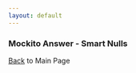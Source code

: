 ```yaml
---
layout: default
---
```


### Mockito Answer - Smart Nulls

[Back](/mockito-crafting-code) to Main Page
